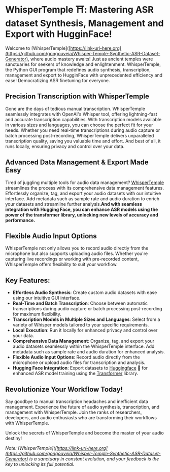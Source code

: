 

# WhisperTemple ⛩️: Mastering ASR dataset Synthesis, Management and Export with HugginFace! 

Welcome to [WhisperTemple]([https://link-url-here.org](https://github.com/gongouveia/Whisper-Temple-Synthetic-ASR-Dataset-Generator), where audio mastery awaits! Just as ancient temples were sanctuaries for seekers of knowledge and enlightenment. WhisperTemple, the Python GUI program that redefines audio synthesis, transcription, management and export to HugginFace with unprecedented efficiency and ease! Democratizing ASR finetuning for everyone.

<!-- ## Seamlessly Synthesize Audio Datasets

With WhisperTemple, generating synthetic audio datasets has never been simpler. Harnessing the power of the intuitive GUI interface to create custom audio samples effortlessly. Whether you're crafting training data for ASR models or conducting research, synthesize audio with precision and control. -->

## Precision Transcription with WhisperTemple

Gone are the days of tedious manual transcription. WhisperTemple seamlessly integrates with OpenAI's Whisper tool, offering lightning-fast and accurate transcription capabilities. With transcription models available in various sizes and languages, you can choose the perfect fit for your needs. Whether you need real-time transcriptions during audio capture or batch processing post-recording, WhisperTemple delivers unparalleled transcription quality, saving you valuable time and effort. And best of all, it runs locally, ensuring privacy and control over your data.

## Advanced Data Management & Export Made Easy

Tired of juggling multiple tools for audio data management? [WhisperTemple]([https://link-url-here.org](https://github.com/gongouveia/Whisper-Temple-Synthetic-ASR-Dataset-Generator)) streamlines the process with its comprehensive data management features. Effortlessly organize, tag, and export your audio datasets with our intuitive interface. Add metadata such as sample rate and audio duration to enrich your datasets and streamline further analysis.**And with seamless integration with Hugging Face, you can enhance ASR models using the power of the transformer library, unlocking new levels of accuracy and performance.**

## Flexible Audio Input Options

WhisperTemple not only allows you to record audio directly from the microphone but also supports uploading audio files. Whether you're capturing live recordings or working with pre-recorded content, WhisperTemple offers flexibility to suit your workflow.

## Key Features:

- **Effortless Audio Synthesis**: Create custom audio datasets with ease using our intuitive GUI interface.
- **Real-Time and Batch Transcription**: Choose between automatic transcriptions during audio capture or batch processing post-recording for maximum flexibility.
- **Transcription Models in Multiple Sizes and Languages**: Select from a variety of Whisper models tailored to your specific requirements.
- **Local Execution**: Run it locally for enhanced privacy and control over your data.
- **Comprehensive Data Management**: Organize, tag, and export your audio datasets seamlessly within the WhisperTemple interface. Add metadata such as sample rate and audio duration for enhanced analysis.
- **Flexible Audio Input Options**: Record audio directly from the microphone or upload audio files for transcription and analysis.
- **Hugging Face Integration**: Export datasets to [Huggingface](https://huggingface.co/) 🤗 for enhanced ASR model training using the [Transformer](https://huggingface.co/docs/transformers/index) library.

## Revolutionize Your Workflow Today!

Say goodbye to manual transcription headaches and inefficient data management. Experience the future of audio synthesis, transcription, and management with WhisperTemple. Join the ranks of researchers, developers, and audio enthusiasts who are transforming their workflows with WhisperTemple.


Unlock the secrets of WhisperTemple and become the master of your audio destiny!

*Note: [WhisperTemple]([https://link-url-here.org](https://github.com/gongouveia/Whisper-Temple-Synthetic-ASR-Dataset-Generator) is a sanctuary in constant evolution, and your feedback is the key to unlocking its full potential.*
